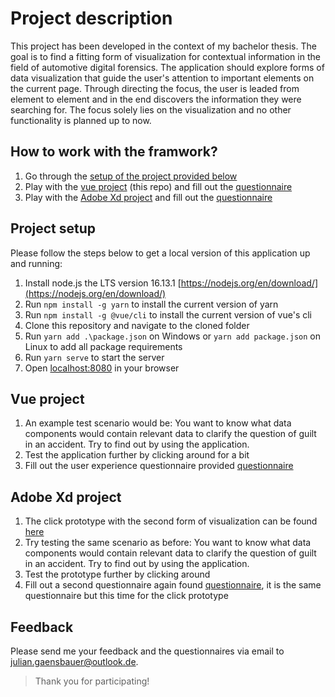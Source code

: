# Project description

This project has been developed in the context of my bachelor thesis. The goal is to find a fitting form of visualization for contextual information in the field of automotive digital forensics. The application should explore forms of data visualization that guide the user's attention to important elements on the current page. Through directing the focus, the user is leaded from element to element and in the end discovers the information they were searching for.
The focus solely lies on the visualization and no other functionality is planned up to now.

## How to work with the framwork?

1. Go through the [setup of the project provided below](#project-setup)
2. Play with the [vue project](#vue-project) (this repo) and fill out the [questionnaire](https://github.com/JulianGaensbauer/datatype_visualization_3/tree/master/Questionnaire)
3. Play with the [Adobe Xd project](#adobe-xd-project) and fill out the [questionnaire](https://github.com/JulianGaensbauer/datatype_visualization_3/tree/master/Questionnaire)

## Project setup

Please follow the steps below to get a local version of this application up and running:

1. Install node.js the LTS version 16.13.1 [https://nodejs.org/en/download/](https://nodejs.org/en/download/)
2. Run `npm install -g yarn` to install the current version of yarn
3. Run `npm install -g @vue/cli` to install the current version of vue's cli
4. Clone this repository and navigate to the cloned folder
5. Run `yarn add .\package.json` on Windows or `yarn add package.json` on Linux to add all package requirements
6. Run `yarn serve` to start the server
7. Open [localhost:8080](localhost:8080) in your browser

## Vue project

1. An example test scenario would be: You want to know what data components would contain relevant data to clarify the question of guilt in an accident. Try to find out by using the application.
2. Test the application further by clicking around for a bit
3. Fill out the user experience questionnaire provided [questionnaire](https://github.com/JulianGaensbauer/datatype_visualization_3/tree/master/Questionnaire)

## Adobe Xd project

1. The click prototype with the second form of visualization can be found [here](https://xd.adobe.com/view/07e0e2ef-ee36-4742-8791-a904592eecc7-52b3/?fullscreen&hints=off)
2. Try testing the same scenario as before: You want to know what data components would contain relevant data to clarify the question of guilt in an accident. Try to find out by using the application.
3. Test the prototype further by clicking around
4. Fill out a second questionnaire again found [questionnaire](https://github.com/JulianGaensbauer/datatype_visualization_3/tree/master/Questionnaire), it is the same questionnaire but this time for the click prototype

## Feedback

Please send me your feedback and the questionnaires via email to [julian.gaensbauer@outlook.de](mailto:jug4571@thi.de).

> Thank you for participating!
